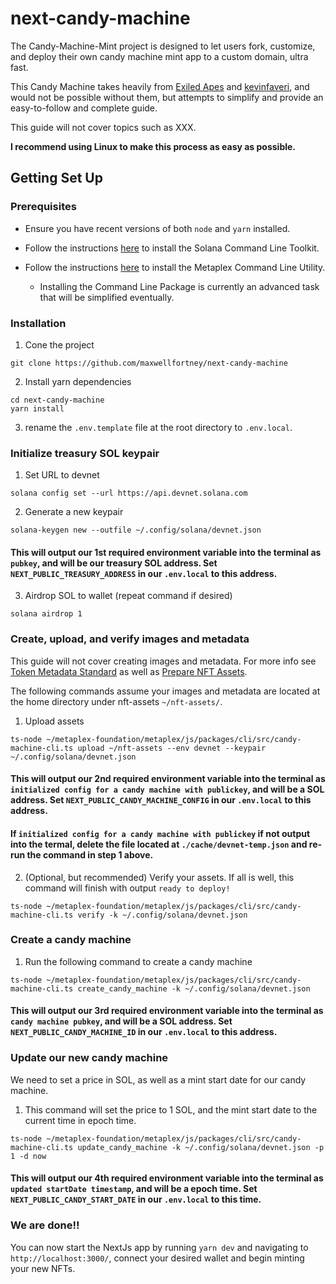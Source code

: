 # next-candy-machine

The Candy-Machine-Mint project is designed to let users fork, customize, and deploy their own candy machine mint app to a custom domain, ultra fast.

This Candy Machine takes heavily from [Exiled Apes](https://github.com/exiled-apes/candy-machine-mint) and [kevinfaveri](https://github.com/kevinfaveri/solana-candy-factory), and would not be possible without them, but attempts to simplify and provide an easy-to-follow and complete guide.

This guide will not cover topics such as XXX.

**I recommend using Linux to make this process as easy as possible.**

## Getting Set Up

### Prerequisites

- Ensure you have recent versions of both `node` and `yarn` installed.

- Follow the instructions [here](https://docs.solana.com/cli/install-solana-cli-tools) to install the Solana Command Line Toolkit.

- Follow the instructions [here](https://hackmd.io/@levicook/HJcDneEWF) to install the Metaplex Command Line Utility.
  - Installing the Command Line Package is currently an advanced task that will be simplified eventually.

### Installation

1. Cone the project

```
git clone https://github.com/maxwellfortney/next-candy-machine
```

2. Install yarn dependencies

```
cd next-candy-machine
yarn install
```

3. rename the `.env.template` file at the root directory to `.env.local`.

### Initialize treasury SOL keypair

1. Set URL to devnet

```
solana config set --url https://api.devnet.solana.com
```

2. Generate a new keypair

```
solana-keygen new --outfile ~/.config/solana/devnet.json
```

#### This will output our 1st required environment variable into the terminal as `pubkey`, and will be our treasury SOL address. Set `NEXT_PUBLIC_TREASURY_ADDRESS` in our `.env.local` to this address.

3. Airdrop SOL to wallet (repeat command if desired)

```
solana airdrop 1
```

### Create, upload, and verify images and metadata

This guide will not cover creating images and metadata. For more info see [Token Metadata Standard](https://docs.metaplex.com/nft-standard) as well as [Prepare NFT Assets](https://docs.metaplex.com/create-candy/prepare-assets).

The following commands assume your images and metadata are located at the home directory under nft-assets `~/nft-assets/`.

1. Upload assets

```
ts-node ~/metaplex-foundation/metaplex/js/packages/cli/src/candy-machine-cli.ts upload ~/nft-assets --env devnet --keypair ~/.config/solana/devnet.json
```

#### This will output our 2nd required environment variable into the terminal as `initialized config for a candy machine with publickey`, and will be a SOL address. Set `NEXT_PUBLIC_CANDY_MACHINE_CONFIG` in our `.env.local` to this address.

#### If `initialized config for a candy machine with publickey` if not output into the termal, delete the file located at `./cache/devnet-temp.json` and re-run the command in step 1 above.

2. (Optional, but recommended) Verify your assets. If all is well, this command will finish with output `ready to deploy!`
```
ts-node ~/metaplex-foundation/metaplex/js/packages/cli/src/candy-machine-cli.ts verify -k ~/.config/solana/devnet.json
```

### Create a candy machine

1. Run the following command to create a candy machine

```
ts-node ~/metaplex-foundation/metaplex/js/packages/cli/src/candy-machine-cli.ts create_candy_machine -k ~/.config/solana/devnet.json
```

#### This will output our 3rd required environment variable into the terminal as `candy machine pubkey`, and will be a SOL address. Set `NEXT_PUBLIC_CANDY_MACHINE_ID` in our `.env.local` to this address.

### Update our new candy machine

We need to set a price in SOL, as well as a mint start date for our candy machine.

1. This command will set the price to 1 SOL, and the mint start date to the current time in epoch time.

```
ts-node ~/metaplex-foundation/metaplex/js/packages/cli/src/candy-machine-cli.ts update_candy_machine -k ~/.config/solana/devnet.json -p 1 -d now
```

#### This will output our 4th required environment variable into the terminal as `updated startDate timestamp`, and will be a epoch time. Set `NEXT_PUBLIC_CANDY_START_DATE` in our `.env.local` to this time.

### We are done!!

You can now start the NextJs app by running `yarn dev` and navigating to `http://localhost:3000/`, connect your desired wallet and begin minting your new NFTs.
